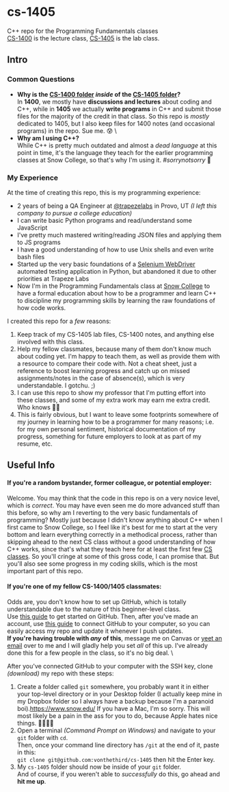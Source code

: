 # cs-1405
C++ repo for the Programming Fundamentals classes \
[CS-1400](https://www.snow.edu/academics/science_math/engineering/cs/course.html?crse_numb=1400&subj_code=CS) is the lecture class, [CS-1405](https://www.snow.edu/academics/science_math/engineering/cs/course.html?crse_numb=1405&subj_code=CS) is the lab class.

## Intro

### Common Questions
- **Why is the [CS-1400 folder](https://github.com/vonthethird/cs-1405/tree/master/cs-1400) _inside_ of the [CS-1405 folder](https://github.com/vonthethird/cs-1405)?** \
In **1400**, we mostly have **discussions and lectures** about coding and C++, while in **1405** we actually **write programs** in C++ and submit those files for the majority of the credit in that class. So this repo is _mostly_ dedicated to 1405, but I also keep files for 1400 notes (and occasional programs) in the repo. Sue me. :cold_sweat: \
- **Why am I using C++?** \
While C++ is pretty much outdated and almost a _dead language_ at this point in time, it's the language they teach for the earlier programming classes at Snow College, so that's why I'm using it. _#sorrynotsorry_ :information_desk_person:

### My Experience
At the time of creating this repo, this is my programming experience:
- 2 years of being a QA Engineer at [@trapezelabs](https://github.com/trapezelabs) in Provo, UT _(I left this company to pursue a college education)_
- I can write basic Python programs and read/understand some JavaScript
- I've pretty much mastered writing/reading JSON files and applying them to JS programs
- I have a good understanding of how to use Unix shells and even write bash files
- Started up the very basic foundations of a [Selenium WebDriver](https://selenium.dev/documentation/en/webdriver/) automated testing application in Python, but abandoned it due to other priorities at Trapeze Labs
- Now I'm in the Programming Fundamentals class at [Snow College](https://www.snow.edu/news/snow-college-ranked-number-one-in-the-nation.html) to have a formal education about how to be a programmer and learn C++ to discipline my programming skills by learning the raw foundations of how code works.

I created this repo for a _few_ reasons:
1. Keep track of my CS-1405 lab files, CS-1400 notes, and anything else involved with this class.
2. Help my fellow classmates, because many of them don't know much about coding yet. I'm happy to teach them, as well as provide them with a resource to compare their code with. Not a cheat sheet, just a reference to boost learning progress and catch up on missed assignments/notes in the case of absence(s), which is very understandable. I gotchu. ;)
3. I can use this repo to show my professor that I'm putting effort into these classes, and some of my extra work may earn me extra credit. Who knows :man_shrugging:
4. This is fairly obvious, but I want to leave some footprints somewhere of my journey in learning how to be a programmer for many reasons; i.e. for my own personal sentiment, historical documentation of my progress, something for future employers to look at as part of my resume, etc.

## Useful Info

#### If you're a random bystander, former colleague, or potential employer:
Welcome. You may think that the code in this repo is on a very novice level, which is _correct_. You may have even seen me do more advanced stuff than this before, so why am I reverting to the very basic fundamentals of programming? Mostly just because I didn't know anything about C++ when I first came to Snow College, so I feel like it's best for me to start at the very bottom and learn everything correctly in a methodical process, rather than skipping ahead to the next CS class without a good understanding of how C++ works, since that's what they teach here for at least the first few [CS classes](https://www.snow.edu/academics/science_math/engineering/cs/courses.html). So you'll cringe at some of this gross code, I can promise that. But you'll also see some progress in my coding skills, which is the most important part of this repo.

#### If you're one of my fellow CS-1400/1405 classmates:
Odds are, you don't know how to set up GitHub, which is totally understandable due to the nature of this beginner-level class. \
Use [this guide](https://help.github.com/en/github/getting-started-with-github) to get started on GitHub.
Then, after you've made an account, use [this guide](https://help.github.com/en/github/authenticating-to-github/connecting-to-github-with-ssh) to connect GitHub to your computer, so you can easily access my repo and update it whenever I push updates. \
**If you're having trouble with _any_ of this**, message me on Canvas or [yeet an email](mailto:vontreid2000@gmail.com) over to me and I will gladly help you set _all_ of this up. I've already done this for a few people in the class, so it's no big deal. \

After you've connected GitHub to your computer with the SSH key, clone _(download)_ my repo with these steps:
1. Create a folder called `git` somewhere, you probably want it in either your top-level directory or in your Desktop folder (I actually keep mine in my Dropbox folder so I always have a backup because I'm a paranoid boi).https://www.snow.edu/
If you have a Mac, I'm so sorry. This will most likely be a pain in the ass for you to do, because Apple hates nice things. :apple::hocho::peach::scream:
2. Open a terminal _(Command Prompt on Windows)_ and navigate to your `git` folder with `cd`. \
Then, once your command line directory has `/git` at the end of it, paste in this: \
`git clone git@github.com:vonthethird/cs-1405` then hit the Enter key.
3. My `cs-1405` folder should now be inside of your `git` folder. \
And of course, if you weren't able to _successfully_ do this, go ahead and **hit me up**.